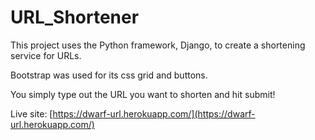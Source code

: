 # URL_Shortener

This project uses the Python framework, Django, to create a shortening service for URLs.

Bootstrap was used for its css grid and buttons.

You simply type out the URL you want to shorten and hit submit!

Live site: [https://dwarf-url.herokuapp.com/](https://dwarf-url.herokuapp.com/)
